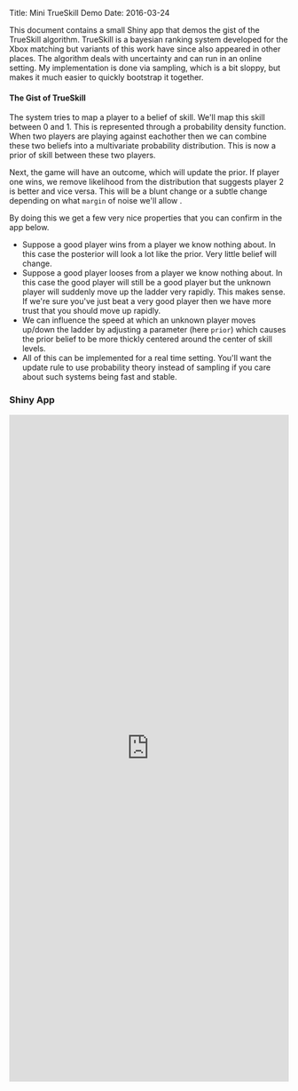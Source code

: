 Title: Mini TrueSkill Demo
Date: 2016-03-24

This document contains a small Shiny app that demos the gist of the TrueSkill algorithm. TrueSkill is a bayesian ranking system developed for the Xbox matching but variants of this work have since also appeared in other places. The algorithm deals with uncertainty and can run in an online setting. My implementation is done via sampling, which is a bit sloppy, but makes it much easier to quickly bootstrap it together. 

#### The Gist of TrueSkill

The system tries to map a player to a belief of skill. We'll map this skill between 0 and 1. This is represented through a probability density function. When two players are playing against eachother then we can combine these two beliefs into a multivariate probability distribution. This is now a prior of skill between these two players. 

Next, the game will have an outcome, which will update the prior. If player one wins, we remove likelihood from the distribution that suggests player 2 is better and vice versa. This will be a blunt change or a subtle change depending on what `margin` of noise we'll allow .

By doing this we get a few very nice properties that you can confirm in the app below.

- Suppose a good player wins from a player we know nothing about. In this case the posterior will look a lot like the prior. Very little belief will change. 
- Suppose a good player looses from a player we know nothing about. In this case the good player will still be a good player but the unknown player will suddenly move up the ladder very rapidly. This makes sense. If we're sure you've just beat a very good player then we have more trust that you should move up rapidly. 
- We can influence the speed at which an unknown player moves up/down the ladder by adjusting a parameter (here `prior`) which causes the prior belief to be more thickly centered around the center of skill levels. 
- All of this can be implemented for a real time setting. You'll want the update rule to use probability theory instead of sampling if you care about such systems being fast and stable. 

### Shiny App

<iframe src="https://koaning.shinyapps.io/trueskill/trueskill.Rmd" frameborder="0" width="100%" height="1200"></iframe>